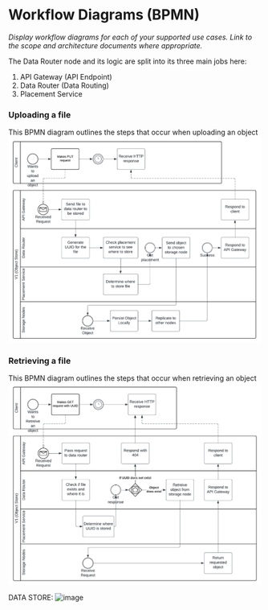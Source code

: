 # Workflow Diagrams (BPMN)

*Display workflow diagrams for each of your supported use cases. Link to the scope and architecture documents where appropriate.*

The Data Router node and its logic are split into its three main jobs here:
1. API Gateway (API Endpoint)
2. Data Router (Data Routing)
3. Placement Service

### Uploading a file

This BPMN diagram outlines the steps that occur when uploading an object
![BPMN upload diagram](./diagrams/BPMN_Upload.png)

### Retrieving a file

This BPMN diagram outlines the steps that occur when retrieving an object
![BPMN retrieve diagram](./diagrams/BPMN_Retrieve.png)

DATA STORE:
![image](https://github.com/S24-Capstone-Distributed/General-4020/assets/77073383/8da5e645-37e0-4ef2-bcb7-c8a64171265a)

